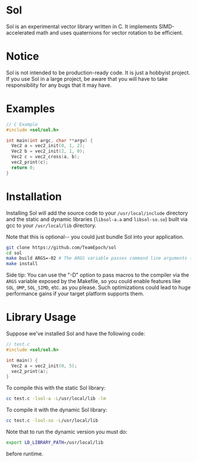 # Sol
Sol is an experimental vector library written in C. It implements SIMD-accelerated math and uses quaternions for vector rotation to be efficient.

# Notice
Sol is not intended to be production-ready code. It is just a hobbyist project. If you use Sol in a large project, be aware that you will have to take responsibility for any bugs that it may have.

# Examples

```C
// C Example
#include <sol/sol.h>

int main(int argc, char **argv) {
  Vec2 a = vec2_init(0, 1, 2);
  Vec2 b = vec2_init(2, 1, 0);
  Vec2 c = vec2_cross(a, b);
  vec2_print(c);
  return 0;
}
```

# Installation
Installing Sol will add the source code to your `/usr/local/include` directory and the static and dynamic libraries (`libsol-a.a` and `libsol-so.so`) built via gcc to your `/usr/local/lib` directory.

Note that this is optional-- you could just bundle Sol into your application.

```Bash
git clone https://github.com/TeamEpoch/sol
cd sol
make build ARGS=-02 # The ARGS variable passes command line arguments to cc.
make install
```

Side tip: You can use the "-D" option to pass macros to the compiler via the `ARGS` variable exposed by the Makefile, so you could enable features like `SOL_OMP`, `SOL_SIMD`, etc. as you please. Such optimizations could lead to huge performance gains if your target platform supports them.

# Library Usage
Suppose we've installed Sol and have the following code:

```C
// test.c
#include <sol/sol.h>

int main() {
  Vec2 a = vec2_init(0, 5);
  vec2_print(a);
}
```

To compile this with the static Sol library:

```Bash
cc test.c -lsol-a -L/usr/local/lib -lm
```

To compile it with the dynamic Sol library:

```Bash
cc test.c -lsol-so -L/usr/local/lib
```

Note that to run the dynamic version you must do:

```Bash
export LD_LIBRARY_PATH=/usr/local/lib
```

before runtime.
